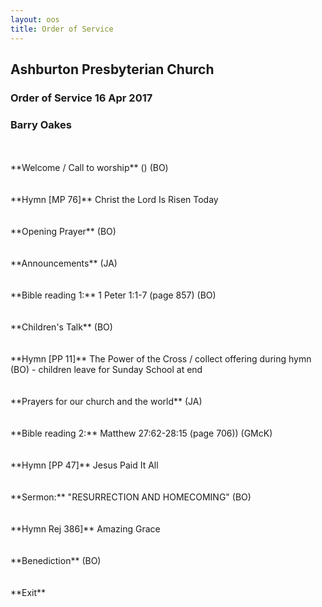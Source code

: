 ```yaml
---
layout: oos
title: Order of Service
---
```

## Ashburton Presbyterian Church
### Order of Service 16 Apr 2017
### Barry Oakes

<br>
<br>
**Welcome / Call to worship**  () (BO)
<br>
<br>
<br>
**Hymn [MP 76]** Christ the Lord Is Risen Today
<br>
<br>
<br>
**Opening Prayer** (BO)
<br>
<br>
<br>
**Announcements** (JA)
<br>
<br>
<br>
**Bible reading 1:** 1 Peter 1:1-7 (page 857) (BO)
<br>
<br>
<br>
**Children's Talk** (BO)
<br>
<br>
<br>
**Hymn [PP 11]** The Power of the Cross / collect offering during hymn  (BO) - children leave for Sunday School at end
<br>
<br>
<br>
**Prayers for our church and the world** (JA)
<br>
<br>
<br>
**Bible reading 2:** Matthew 27:62-28:15 (page 706))  (GMcK)
<br>
<br>
<br>
**Hymn [PP 47]** Jesus Paid It All
<br>
<br>
<br>
**Sermon:** "RESURRECTION AND HOMECOMING"  (BO) 
<br>
<br>
<br>
**Hymn Rej 386]** Amazing Grace
<br>
<br>
<br>
**Benediction** (BO)
<br>
<br>
<br>
**Exit**


